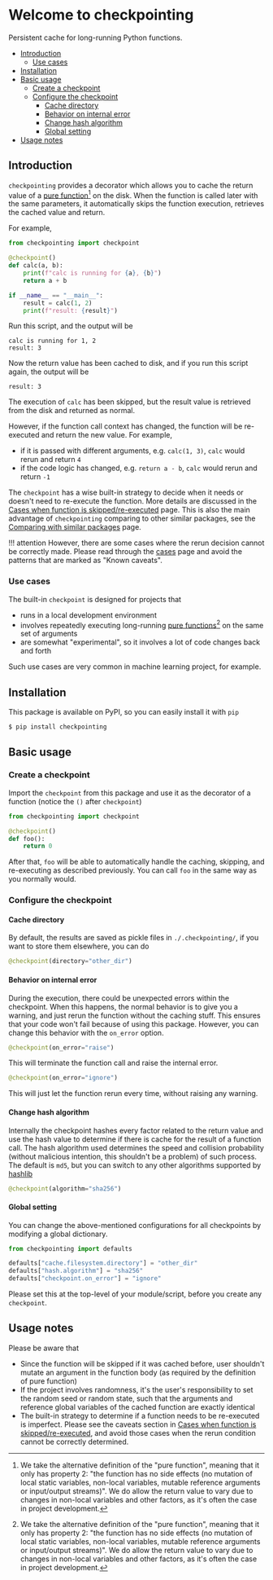 # Welcome to checkpointing

Persistent cache for long-running Python functions.

- [Introduction](#introduction)
    - [Use cases](#use-cases)
- [Installation](#installation)
- [Basic usage](#basic-usage)
    - [Create a checkpoint](#create-a-checkpoint)
    - [Configure the checkpoint](#configure-the-checkpoint)
        - [Cache directory](#cache-directory)
        - [Behavior on internal error](#behavior-on-internal-error)
        - [Change hash algorithm](#change-hash-algorithm)
        - [Global setting](#global-setting)
- [Usage notes](#usage-notes)

## Introduction

`checkpointing` provides a decorator which allows you to cache the return value of a [pure function](https://en.wikipedia.org/wiki/Pure_function#Compiler_optimizations)[^1] on the disk.
When the function is called later with the same parameters, it automatically skips the function execution,
retrieves the cached value and return.

For example,

```python
from checkpointing import checkpoint

@checkpoint()
def calc(a, b):
    print(f"calc is running for {a}, {b}")
    return a + b

if __name__ == "__main__":
    result = calc(1, 2)
    print(f"result: {result}")
```

Run this script, and the output will be

```text
calc is running for 1, 2
result: 3
```

Now the return value has been cached to disk, and if you run this script again, the output will be

```text
result: 3
```

The execution of `calc` has been skipped, but the result value is retrieved from the disk and returned as normal.

However, if the function call context has changed, the function will be re-executed and return the new value.
For example,

- if it is passed with different arguments, e.g. `calc(1, 3)`, `calc` would rerun and return `4`
- if the code logic has changed, e.g. `return a - b`, `calc` would rerun and return `-1`

The `checkpoint` has a wise built-in strategy to decide when it needs or doesn't need to re-execute the function.
More details are discussed in the [Cases when function is skipped/re-executed](cases.md) page.
This is also the main advantage of `checkpointing` comparing to other similar packages,
see the [Comparing with similar packages](comparison.md) page.

!!! attention
    However, there are some cases where the rerun decision cannot be correctly made.
    Please read through the [cases](cases.md) page
    and avoid the patterns that are marked as "Known caveats".


### Use cases

The built-in `checkpoint` is designed for projects that

- runs in a local development environment
- involves repeatedly executing long-running
[pure functions](https://en.wikipedia.org/wiki/Pure_function#Compiler_optimizations)[^1]
on the same set of arguments
- are somewhat "experimental", so it involves a lot of code changes back and forth

Such use cases are very common in machine learning project, for example.


## Installation

This package is available on PyPI, so you can easily install it with `pip`

```shell
$ pip install checkpointing
```

## Basic usage

### Create a checkpoint

Import the `checkpoint` from this package and use it as the decorator of a function
(notice the `()` after `checkpoint`)

```python
from checkpointing import checkpoint

@checkpoint()
def foo():
    return 0
```

After that, `foo` will be able to automatically handle the caching, skipping,
and re-executing as described previously.
You can call `foo` in the same way as you normally would.

### Configure the checkpoint

#### Cache directory

By default, the results are saved as pickle files in `./.checkpointing/`,
if you want to store them elsewhere, you can do

```python
@checkpoint(directory="other_dir")
```

#### Behavior on internal error

During the execution, there could be unexpected errors within the checkpoint.
When this happens, the normal behavior is to give you a warning,
and just rerun the function without the caching stuff.
This ensures that your code won't fail because of using this package.
However, you can change this behavior with the `on_error` option.

```python
@checkpoint(on_error="raise")
```

This will terminate the function call and raise the internal error.

```python
@checkpoint(on_error="ignore")
```

This will just let the function rerun every time, without raising any warning.


#### Change hash algorithm

Internally the checkpoint hashes every factor related to the return value and use the hash value
to determine if there is cache for the result of a function call.
The hash algorithm used determines the speed and collision probability (without malicious intention, this shouldn't be a problem) of such process.
The default is `md5`, but you can switch to any other algorithms supported by [hashlib](https://docs.python.org/3/library/hashlib.html)

```python
@checkpoint(algorithm="sha256")
```

#### Global setting

You can change the above-mentioned configurations for all checkpoints by modifying a global dictionary.

```python
from checkpointing import defaults

defaults["cache.filesystem.directory"] = "other_dir"
defaults["hash.algorithm"] = "sha256"
defaults["checkpoint.on_error"] = "ignore"
```

Please set this at the top-level of your module/script, before you create any `checkpoint`.

## Usage notes

Please be aware that

- Since the function will be skipped if it was cached before, user shouldn't mutate an argument in the function body
  (as required by the definition of pure function)
- If the project involves randomness, it's the user's responsibility to set the random seed or random state,
  such that the arguments and reference global variables of the cached function are exactly identical
- The built-in strategy to determine if a function needs to be re-executed is imperfect.
  Please see the caveats section in [Cases when function is skipped/re-executed](cases.md),
  and avoid those cases when the rerun condition cannot be correctly determined.



[^1]: We take the alternative definition of the "pure function", meaning that it only has property 2:
"the function has no side effects (no mutation of local static variables, non-local variables,
mutable reference arguments or input/output streams)".
We do allow the return value to vary due to changes in non-local variables and other factors,
as it's often the case in project development.
